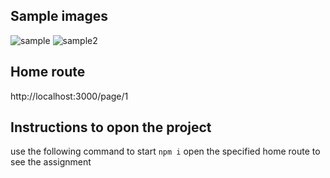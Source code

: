 ## Sample images
![sample](https://github.com/Thinker-08/cars_assignment/assets/92500568/95e42e36-171b-40b8-9cd4-730481aab9cf)
![sample2](https://github.com/Thinker-08/cars_assignment/assets/92500568/978fc28f-cfad-48ec-b431-ff269b0168c5)

## Home route
http://localhost:3000/page/1

## Instructions to opon the project
use the following command to start
```npm i```
open the specified home route to see the assignment

